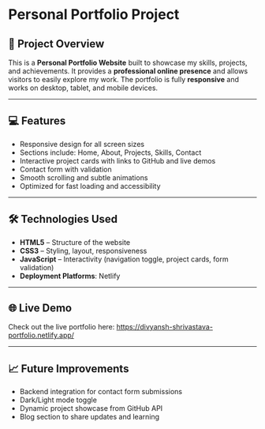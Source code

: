 # Personal Portfolio Project

## 🚀 Project Overview
This is a **Personal Portfolio Website** built to showcase my skills, projects, and achievements. It provides a **professional online presence** and allows visitors to easily explore my work. The portfolio is fully **responsive** and works on desktop, tablet, and mobile devices.

---

## 💻 Features
- Responsive design for all screen sizes
- Sections include: Home, About, Projects, Skills, Contact
- Interactive project cards with links to GitHub and live demos
- Contact form with validation
- Smooth scrolling and subtle animations
- Optimized for fast loading and accessibility

---

## 🛠️ Technologies Used
- **HTML5** – Structure of the website
- **CSS3** – Styling, layout, responsiveness
- **JavaScript** – Interactivity (navigation toggle, project cards, form validation)
- **Deployment Platforms**: Netlify

---

## 🌐 Live Demo
Check out the live portfolio here: https://divyansh-shrivastava-portfolio.netlify.app/

---

## 📈 Future Improvements
- Backend integration for contact form submissions
- Dark/Light mode toggle
- Dynamic project showcase from GitHub API
- Blog section to share updates and learning



